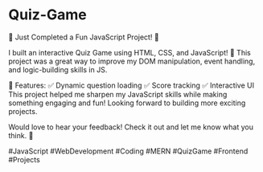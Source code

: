 # Quiz-Game
🚀 Just Completed a Fun JavaScript Project! 🚀

I built an interactive Quiz Game using HTML, CSS, and JavaScript! 🎯 This project was a great way to improve my DOM manipulation, event handling, and logic-building skills in JS.

🔹 Features:
✅ Dynamic question loading
✅ Score tracking
✅ Interactive UI
This project helped me sharpen my JavaScript skills while making something engaging and fun! Looking forward to building more exciting projects.

Would love to hear your feedback! Check it out and let me know what you think. 💬

#JavaScript #WebDevelopment #Coding #MERN #QuizGame #Frontend #Projects
